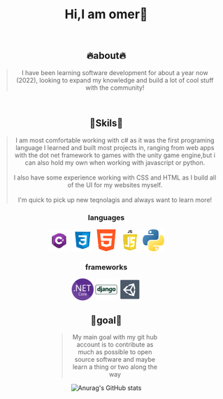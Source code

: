 <div align="center">

<h1> Hi,I am omer👋 </h1>


<br/>

## 🔥about🔥
> I have been learning software development for about a year now (2022),
looking to expand my knowledge and build a lot of cool stuff with the community!

<br/>

## 🦾Skils🦾
> I am most comfortable working with c# as it was the first programing language I learned and built most projects in, ranging from web apps with the dot net framework to games with the unity game engine,but i can also hold my own when working with javascript or python.<br/><br/>
I also have some experience working with CSS and HTML as I build all of the UI for my websites myself.<br/><br/>I'm quick to pick up new teqnolagis and always want to learn more! 

  <h3>languages</h3>
 <div class="row">
  <div style="width:70%;" class="row">
 <img src="languages/c.png" alt="dot_net" />
 <img src="languages/css_icon.png" alt="dot_net" />
  <img src="languages/html_icon.png" alt="dot_net" />
   <img src="languages/js_icon.png" alt="dot_net" />
    <img src="languages/python_icon.png" alt="dot_net" />
</div>
</div>

  <h3>frameworks</h5>
  <div class="row">
  <div style="width:50%;" class="row">
 <img src="framework_icons/dot_net_icon.png" alt="dot_net" />
 <img src="framework_icons/django_icon.png" alt="django" />
  <img src="framework_icons/unity_icon.png" alt="dot_net" />

<br/>

## 🎯goal🎯
> My main goal with my git hub account is to contribute as much as possible to open source software and maybe learn a thing or two along the way

![Anurag's GitHub stats](https://github-readme-stats.vercel.app/api?username=OmerSturm&show_icons=true&theme=dark)

</div>
